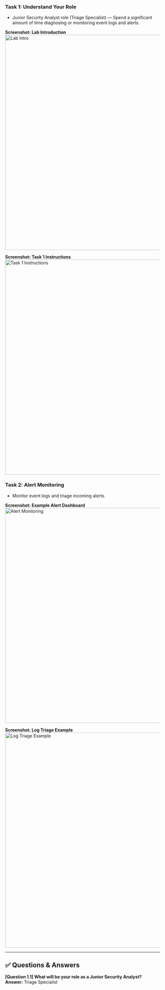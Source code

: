 
### Task 1: Understand Your Role
- Junior Security Analyst role (Triage Specialist) — Spend a significant amount of time diagnosing or monitoring event logs and alerts.

**Screenshot: Lab Introduction**  
<img src="https://github.com/user-attachments/assets/30abaeec-d81d-4043-8343-e85df70dc56b" alt="Lab Intro" width="700"/>

**Screenshot: Task 1 Instructions**  
<img src="https://github.com/user-attachments/assets/b5673e2f-d765-4ea0-845e-6d4fb45194bb" alt="Task 1 Instructions" width="700"/>

### Task 2: Alert Monitoring
- Monitor event logs and triage incoming alerts.  

**Screenshot: Example Alert Dashboard**  
<img src="https://github.com/user-attachments/assets/4ee64257-be01-40e5-9bf9-20d9e1250297" alt="Alert Monitoring" width="700"/>

**Screenshot: Log Triage Example**  
<img src="https://github.com/user-attachments/assets/c9f30265-7b4a-43c9-b460-a2ca9aa32ca3" alt="Log Triage Example" width="700"/>

---

## ✅ Questions & Answers

**[Question 1.1] What will be your role as a Junior Security Analyst?**  
**Answer:** Triage Specialist
